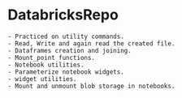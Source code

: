# DatabricksRepo

    - Practiced on utility commands.
    - Read, Write and again read the created file.
    - Dataframes creation and joining.
    - Mount_point functions.
    - Notebook utilities.
    - Parameterize notebook widgets.
    - widget utilities.
    - Mount and unmount blob storage in notebooks.
